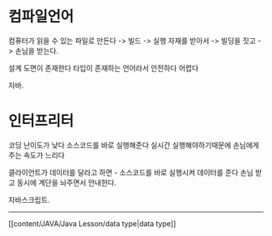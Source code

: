 # 컴파일언어
컴퓨터가 읽을 수 있는 파일로 만든다 -> 빌드 -> 실행
자재를 받아서 -> 빌딩을 짓고 -> 손님을 받는다. 

설계 도면이 존재한다
타입이 존재하는 언어라서 안전하다
어렵다

자바.




# 인터프리터
코딩 난이도가 낮다
소스코드를 바로 실행해준다
실시간 실행해야하기때문에 손님에게 주는 속도가 느리다

클라이언트가 데이터를 달라고 하면 - 소스코드를 바로 실행시켜 데이터를 준다
손님 받고 동시에 계단을 놔주면서 안내한다.

자바스크립트.



---

[[content/JAVA/Java Lesson/data type|data type]]